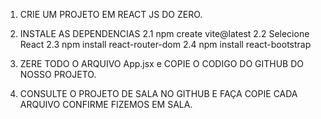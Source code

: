 1. CRIE UM PROJETO EM REACT JS DO ZERO.
2. INSTALE AS DEPENDENCIAS
    2.1 npm create vite@latest
    2.2 Selecione React
    2.3 npm install react-router-dom
    2.4 npm install react-bootstrap

3. ZERE TODO O ARQUIVO App.jsx e COPIE O CODIGO DO GITHUB DO NOSSO PROJETO.
4. CONSULTE O PROJETO DE SALA NO GITHUB E FAÇA COPIE CADA ARQUIVO CONFIRME FIZEMOS EM SALA.


